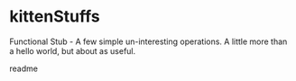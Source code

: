 kittenStuffs
============
Functional Stub - A few simple un-interesting operations.  A little more than a hello world, but about as useful.




readme

